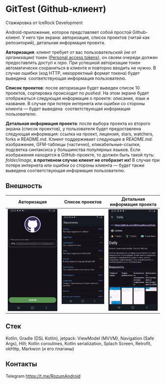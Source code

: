 # GitTest (Github-клиент)
Стажировка от IceRock Development

Android-приложение, которое представляет собой простой Github-клиент. У него три экрана: авторизация, список проектов (читай как репозиторий), детальная информация проекта. 

**Авторизация**: клиент требует от вас пользовательский _(не от организации)_ токен ([Personal access tokens](https://docs.github.com/en/authentication/keeping-your-account-and-data-secure/managing-your-personal-access-tokens)),
он своем очереди должен предоставлять доступ к _repo_. При успешной авторизации токен автоматически сохраниться в клиенте и повторно вводить не нужно.
В случае ошибки (код HTTP, некорректный формат токена) будет выведена  соответствующая информация пользователю.

**Список проектов**: после авторизации будет выведен список 10 проектов, сортировка происходит по _pushed_.
На этом экране будет отображаться следующая информация о проекте: описание, язык и название.
В случае при потере интернета или ошибки со стороны клиента — будет выведена  соответствующая информация пользователю.

**Детальная информация проекта**: после выбора проекта из второго экрана (список проектов), у пользователя будет предоставлена следующая информация:
ссылка на проект, лицензия, stars, watchers, forks и README.md.
Клиент поддерживает следующее в README.md: изображение, GFM-таблицы (частично), кликабельные-ссылки, подсветка синтаксиса у большинства популярных языков.
Если изображения находятся в GitHub-проекте, то должен быть такой путь: _folder/image_, **в противном случае клиент не отобразит их!**
В случае при потере интернета или ошибки со стороны клиента — будет также выведена соответствующая информация пользователю.

Внешность
-
| Авторизация | Список проектов | Детальная информация проекта |
|-|-|-|
|![alt text](images/Screenshot_1.png)|![alt text](images/Screenshot_2.png)|![alt text](images/Screenshot_3.png)|

Стек
-
Kotlin, Gradle (DSL Kotlin), jetpack: ViewModel (MVVM), Navigation (Safe Args), Hilt; Kotlin coroutines, Kotlin serialization, Splach Screen, Retrofit, okHttp, Markwon (и его плагины)

Контакты
-
Telegram https://t.me/RozumAndroid
